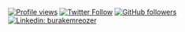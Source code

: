 <!-- <img src="cover.gif" width="600" height="213"></img> -->

<!-- ![](https://komarev.com/ghpvc/?username=bubabi&color=green) -->
 [![Profile views](https://gpvc.arturio.dev/bubabi)](https://github.com/bubabi)
[![Twitter Follow](https://img.shields.io/twitter/follow/burakemreozer?label=Follow)](https://twitter.com/burakemreozer?lang=en)
[![GitHub followers](https://img.shields.io/github/followers/bubabi?label=Follow&style=social)](https://github.com/bubabi)
[![Linkedin: burakemreozer](https://img.shields.io/badge/-Follow-blue?style=flat-square&logo=Linkedin&logoColor=white&link=https://www.linkedin.com/in/burakemreozer/)](https://www.linkedin.com/in/burakemreozer/)
<!--
[![Mail Badge](https://img.shields.io/badge/burakemreozer@gmail.com-c14438?style=for-the-badge&logo=Gmail&logoColor=white&link=mailto:burakemreozer@gmail.com)](mailto:burakemreozer@gmail.com)

[![](https://img.shields.io/badge/linkedin-%230077B5.svg?&style=for-the-badge&logo=linkedin&logoColor=white)](https://www.linkedin.com/in/burakemreozer/) 

![Visitor Count](https://profile-counter.glitch.me/bubabi/count.svg)


Here are some ideas to get you started:

- 🔭 I’m currently working on ...
- 🌱 I’m currently learning ...
- 👯 I’m looking to collaborate on ...
- 🤔 I’m looking for help with ...
- 💬 Ask me about ...
- 📫 How to reach me: ...
- 😄 Pronouns: ...
- ⚡ Fun fact: ...
-->
